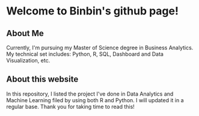 # Welcome to Binbin's github page!

## About Me
Currently, I'm pursuing my Master of Science degree in Business Analytics. My technical set includes: Python, R, SQL, Dashboard and Data Visualization, etc. 

## About this website
In this repository, I listed the project I've done in Data Analytics and Machine Learning filed by using both R and Python. I will updated it in a regular base. Thank you for taking time to read this!
